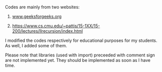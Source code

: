 Codes are mainly from two websites:

1. www.geeksforgeeks.org

2. https://www.cs.cmu.edu/~pattis/15-1XX/15-200/lectures/llrecursion/index.html

I modified the codes respectively for educational purposes for my students. As well, I added some of them.

Please note that libraries (used with import) preceeded with comment sign are not implemented yet. They should be implemented as soon as I have time.
